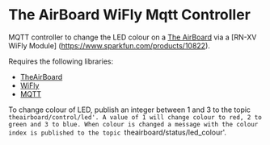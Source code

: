 # The AirBoard WiFly Mqtt Controller

MQTT controller to change the LED colour on a [The AirBoard](http://theairboard.cc) via a [RN-XV WiFly Module] (https://www.sparkfun.com/products/10822).

Requires the following libraries:
*   [TheAirBoard](https://github.com/theairboard/TheAirBoard)
*   [WiFly](https://github.com/greenthegarden/WiFly)
*   [MQTT](https://github.com/knolleary/pubsubclient)

To change colour of LED, publish an integer between 1 and 3 to the topic `theairboard/control/led'. A value of 1 will change colour to red, 2 to green and 3 to blue. When colour is changed a message with the colour index is published to the topic `theairboard/status/led_colour'.
